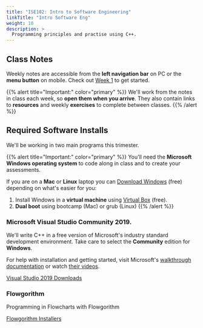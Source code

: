```yaml
---
title: "ISE102: Intro to Software Engineering"
linkTitle: "Intro Software Eng"
weight: 10
description: >
  Programming principles and practise using C++. 
---
```


## Class Notes

Weekly notes are accessible from the **left navigation bar** on PC or the <i class="fas fa-bars"></i> **menu button** on mobile. Check out [Week 1](/torrens/ise102/notes/week1/) to get started.

{{% alert title="Important:" color="primary" %}}
We'll work from the notes in class each week, so **open them when you arrive**. They also contain links to **resources** and weekly **exercises** to complete between classes. 
{{% /alert %}}

## Required Software Installs

We'll be working in two main programs this trimester.

{{% alert title="Important:" color="primary" %}}
You'll need the **Microsoft Windows operating system** to code along in class and to create your assessments. 

If you are on a **Mac** or **Linux** laptop you can [Download Windows](https://www.microsoft.com/en-au/software-download/windows10) (free) depending on what's easier for you:
1. Install Windows in a **virtual machine** using [Virtual Box](https://www.virtualbox.org/wiki/Downloads) (free).
2. **Dual boot** using bootcamp (Mac) or grub (Linux)
{{% /alert %}}
### Microsoft Visual Studio Community 2019.
We'll write C++ in a free version of Microsoft's industry standard development environment. Take care to select the **Community** edition for **Windows**.

For help with installation and getting started, visit Microsoft's [walkthrough documentation](https://docs.microsoft.com/en-gb/visualstudio/get-started/visual-studio-ide?view=vs-2019) or watch [their videos](https://visualstudio.microsoft.com/vs/getting-started/).

<div class="mx-auto">
	<a class="btn btn-lg btn-primary mr-3 mb-4" href="https://visualstudio.microsoft.com/vs/" target="_blank">
		Visual Studio 2019 Downloads<i class="fas fa-arrow-alt-circle-right ml-2"></i>
	</a>
</div>

### Flowgorithm
Programming in Flowcharts with Flowgorithm

<div class="mx-auto">
	<a class="btn btn-lg btn-primary mr-3 mb-4" href="http://flowgorithm.org/download/index.htm" target="_blank">
		Flowgorithm Installers<i class="fas fa-arrow-alt-circle-right ml-2"></i>
	</a>
</div>


<!-- [Download Microsoft Visual Studio Community 2019](https://visualstudio.microsoft.com/vs/) -->




